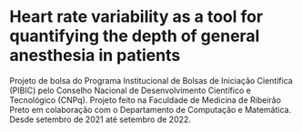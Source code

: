 # Heart rate variability as a tool for quantifying the depth of general anesthesia in patients


Projeto de bolsa do Programa Institucional de Bolsas de Iniciação Científica (PIBIC)
pelo Conselho Nacional de Desenvolvimento Científico e Tecnológico
(CNPq). Projeto feito na Faculdade de Medicina de Ribeirão Preto em
colaboração com o Departamento de Computação e Matemática. Desde
setembro de 2021 até setembro de 2022.


